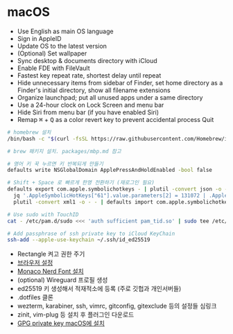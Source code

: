 macOS
========

- Use English as main OS language
- Sign in AppleID
- Update OS to the latest version
- (Optional) Set wallpaper
- Sync desktop & documents directory with iCloud
- Enable FDE with FileVault
- Fastest key repeat rate, shortest delay until repeat
- Hide unnecessary items from sidebar of Finder, set home directory as a Finder's initial directory, show all filename extensions
- Organize launchpad; put all unused apps under a same directory
- Use a 24-hour clock on Lock Screen and menu bar
- Hide Siri from menu bar (if you have enabled Siri)
- Remap <kbd>⌘</kbd> + <kbd>Q</kbd> as a color revert key to prevent accidental process Quit

```bash
# homebrew 설치
/bin/bash -c "$(curl -fsSL https://raw.githubusercontent.com/Homebrew/install/HEAD/install.sh)"

# brew 패키지 설치. packages/mbp.md 참고

# 영어 키 꾹 누르면 키 반복되게 만들기
defaults write NSGlobalDomain ApplePressAndHoldEnabled -bool false

# Shift + Space 로 빠르게 한영 전환하기 (재로그인 필요)
defaults export com.apple.symbolichotkeys - | plutil -convert json -o - - |
  jq '.AppleSymbolicHotKeys["61"].value.parameters[2] = 131072 | .AppleSymbolicHotKeys["60"].value.parameters[2] = 655360' |
  plutil -convert xml1 -o - - | defaults import com.apple.symbolichotkeys -

# Use sudo with TouchID
cat - /etc/pam.d/sudo <<< 'auth sufficient pam_tid.so' | sudo tee /etc/pam.d/sudo

# Add passphrase of ssh private key to iCloud KeyChain
ssh-add --apple-use-keychain ~/.ssh/id_ed25519
```

- Rectangle 켜고 권한 주기
- [브라우저 설정](browser.md)
- [Monaco Nerd Font 설치](https://github.com/thep0y/monaco-nerd-font)
- (optional) Wireguard 프로필 생성
- ed25519 키 생성해서 적재적소에 등록 (주로 깃헙과 개인서버들)
- .dotfiles 클론
- wezterm, karabiner, ssh, vimrc, gitconfig, gitexclude 등의 설정들 심링크
- zinit, vim-plug 등 설치 후 플러그인 다운로드
- [GPG private key macOS에 설치](./gpg.md)

